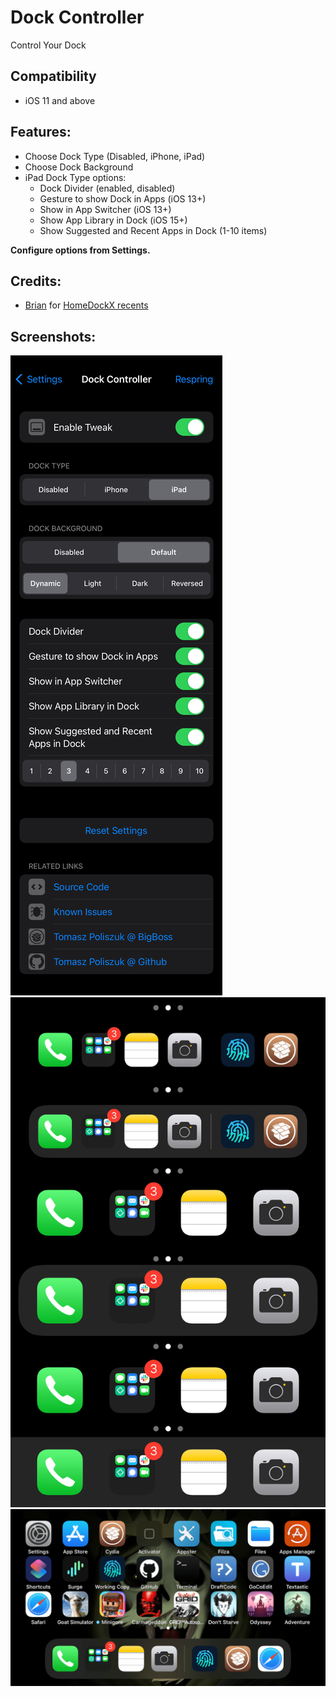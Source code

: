 # Dock Controller
Control Your Dock

## Compatibility
* iOS 11 and above

## Features:
* Choose Dock Type (Disabled, iPhone, iPad)
* Choose Dock Background
* iPad Dock Type options:
	* Dock Divider (enabled, disabled)
	* Gesture to show Dock in Apps (iOS 13+)
	* Show in App Switcher (iOS 13+)
	* Show App Library in Dock (iOS 15+)
	* Show Suggested and Recent Apps in Dock (1-10 items)

**Configure options from Settings.**

## Credits:
* [Brian](https://github.com/brian9206/) for [HomeDockX recents](https://github.com/brian9206/HomeDockX/blob/a22752377e18586941be57dbbb496a9d2d9fac07/src/Dock.xm#L66-L69)

## Screenshots:
![settings](screenshots/dockcontroller1.png)
![screenshot](screenshots/dockcontroller2.png)
![landscape](screenshots/dockcontroller3.png)

